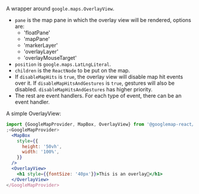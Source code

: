 A wrapper around `google.maps.OverlayView`.

- `pane` is the map pane in which the overlay view will be rendered, options
  are:
  - 'floatPane'
  - 'mapPane'
  - 'markerLayer'
  - 'overlayLayer'
  - 'overlayMouseTarget'
- `position` is `google.maps.LatLngLiteral`.
- `children` is the `ReactNode` to be put on the map.
- If `disableMapHits` is `true`, the overlay view will disable map hit events
  over it. If `disableMapHitsAndGestures` is `true`, gestures will also be
  disabled. `disableMapHitsAndGestures` has higher priority.
- The rest are event handlers. For each type of event, there can be an event
  handler.

A simple OverlayView:

```jsx
import {GoogleMapProvider, MapBox, OverlayView} from '@googlemap-react/core'
;<GoogleMapProvider>
  <MapBox
    style={{
      height: '50vh',
      width: '100%',
    }}
  />
  <OverlayView>
    <h1 style={{fontSize: '40px'}}>This is an overlay🌈</h1>
  </OverlayView>
</GoogleMapProvider>
```
